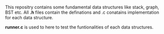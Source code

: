 This repositry contains some fundamental data structures like stack, graph, BST etc.
All **.h** files contain the definations and .c conatains implementation for each data structure.


**runner.c** is used to here to test the funtionalities of each data structures.
